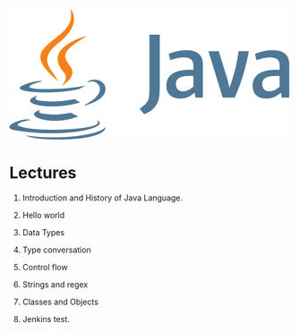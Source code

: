 ![Java_Logo](assets/img/java_logo.png)

# Lectures

1. Introduction and History of Java Language.
2. Hello world
3. Data Types
4. Type conversation
5. Control flow
6. Strings and regex
7. Classes and Objects

8. Jenkins test.
